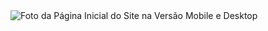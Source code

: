<img src="https://github.com/llucasgs/project06/assets/87665591/43e3ff8a-fb51-4e82-b8e9-5a08b0f8ccc2" alt="Foto da Página Inicial do Site na Versão Mobile e Desktop">
